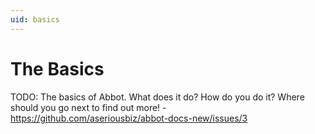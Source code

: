 ```yaml
---
uid: basics
---
```


# The Basics

TODO: The basics of Abbot. What does it do? How do you do it? Where should you go next to find out more! - https://github.com/aseriousbiz/abbot-docs-new/issues/3
